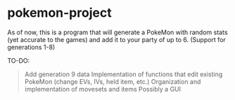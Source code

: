 # pokemon-project

As of now, this is a program that will generate a PokeMon with random stats (yet accurate to the games) and add it to your party of up to 6.
(Support for generations 1-8)


TO-DO:
  > Add generation 9 data
  > Implementation of functions that edit existing PokeMon (change EVs, IVs, held item, etc.)
  > Organization and implementation of movesets and items
  > Possibly a GUI
